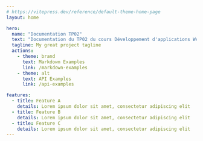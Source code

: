 ```yaml
---
# https://vitepress.dev/reference/default-theme-home-page
layout: home

hero:
  name: "Documentation TP02"
  text: "Documentation du TP02 du cours Développement d'applications Web"
  tagline: My great project tagline
  actions:
    - theme: brand
      text: Markdown Examples
      link: /markdown-examples
    - theme: alt
      text: API Examples
      link: /api-examples

features:
  - title: Feature A
    details: Lorem ipsum dolor sit amet, consectetur adipiscing elit
  - title: Feature B
    details: Lorem ipsum dolor sit amet, consectetur adipiscing elit
  - title: Feature C
    details: Lorem ipsum dolor sit amet, consectetur adipiscing elit
---
```


